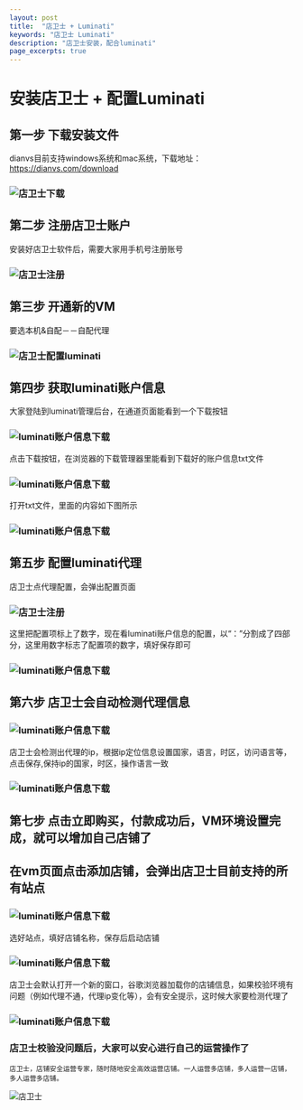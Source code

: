 ```yaml
---
layout: post
title:  "店卫士 + Luminati"
keywords: "店卫士 Luminati"
description: "店卫士安装，配合luminati"
page_excerpts: true
---
```


# 安装店卫士 + 配置Luminati

## 第一步 下载安装文件
dianvs目前支持windows系统和mac系统，下载地址：https://dianvs.com/download

### ![店卫士下载]({{site.baseurl}}/assets/dianvs-download.jpg)

## 第二步 注册店卫士账户
安装好店卫士软件后，需要大家用手机号注册账号

### ![店卫士注册]({{site.baseurl}}/assets/register.png)

## 第三步 开通新的VM
要选本机&自配－－自配代理

### ![店卫士配置luminati]({{site.baseurl}}/assets/self-supply.png)

## 第四步 获取luminati账户信息
大家登陆到luminati管理后台，在通道页面能看到一个下载按钮

### ![luminati账户信息下载]({{site.baseurl}}/assets/downloadbutton.png)

点击下载按钮，在浏览器的下载管理器里能看到下载好的账户信息txt文件

### ![luminati账户信息下载]({{site.baseurl}}/assets/ipfiles.png)

打开txt文件，里面的内容如下图所示

### ![luminati账户信息下载]({{site.baseurl}}/assets/ipresult.png)

## 第五步 配置luminati代理
店卫士点代理配置，会弹出配置页面

### ![店卫士注册]({{site.baseurl}}/assets/ipiterm.png)

这里把配置项标上了数字，现在看luminati账户信息的配置，以“：”分割成了四部分，这里用数字标志了配置项的数字，填好保存即可

### ![luminati账户信息下载]({{site.baseurl}}/assets/pipei.png)

## 第六步 店卫士会自动检测代理信息

### ![luminati账户信息下载]({{site.baseurl}}/assets/gettingip.png)

店卫士会检测出代理的ip，根据ip定位信息设置国家，语言，时区，访问语言等，点击保存,保持ip的国家，时区，操作语言一致

### ![luminati账户信息下载]({{site.baseurl}}/assets/ipfinal.png)

## 第七步 点击立即购买，付款成功后，VM环境设置完成，就可以增加自己店铺了

## 在vm页面点击添加店铺，会弹出店卫士目前支持的所有站点

### ![luminati账户信息下载]({{site.baseurl}}/assets/adddianpu.png)

选好站点，填好店铺名称，保存后启动店铺

### ![luminati账户信息下载]({{site.baseurl}}/assets/adddianpu1.png)

店卫士会默认打开一个新的窗口，谷歌浏览器加载你的店铺信息，如果校验环境有问题（例如代理不通，代理ip变化等），会有安全提示，这时候大家要检测代理了

### ![luminati账户信息下载]({{site.baseurl}}/assets/checking.png)

### 店卫士校验没问题后，大家可以安心进行自己的运营操作了




```
店卫士，店铺安全运营专家，随时随地安全高效运营店铺。一人运营多店铺，多人运营一店铺，多人运营多店铺。
```

![店卫士]({{site.baseurl}}/assets/banner.png)
